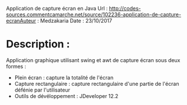 

Application de capture écran en Java
Url     : http://codes-sources.commentcamarche.net/source/102236-application-de-capture-ecranAuteur  : Medzakaria Date    : 23/10/2017

Description :
=============

Application graphique utilisant swing et awt de capture écran sous deux formes :

- Plein écran : capture la totalité de l'écran 
- Capture rectangulaire : capture rectangulaire d'une partie de l'écran défénie par l'utilisateur
- Outils de dévéloppement : JDeveloper 12.2
